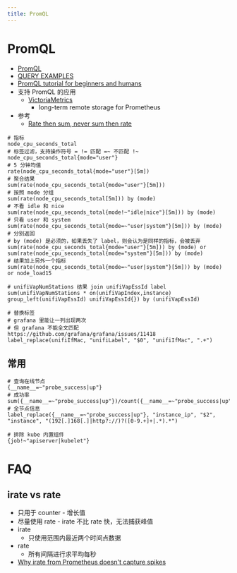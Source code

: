 ```yaml
---
title: PromQL
---
```


# PromQL

- [PromQL](https://prometheus.io/docs/prometheus/latest/querying/basics/)
- [QUERY EXAMPLES](https://prometheus.io/docs/prometheus/latest/querying/examples/)
- [PromQL tutorial for beginners and humans](https://medium.com/@valyala/9ab455142085)
- 支持 PromQL 的应用
  - [VictoriaMetrics](https://github.com/VictoriaMetrics/VictoriaMetrics)
    - long-term remote storage for Prometheus
- 参考
  - [Rate then sum, never sum then rate](https://www.robustperception.io/rate-then-sum-never-sum-then-rate)

```promql
# 指标
node_cpu_seconds_total
# 标签过滤，支持操作符号 = != 匹配 =~ 不匹配 !~
node_cpu_seconds_total{mode="user"}
# 5 分钟均值
rate(node_cpu_seconds_total{mode="user"}[5m])
# 聚合结果
sum(rate(node_cpu_seconds_total{mode="user"}[5m]))
# 按照 mode 分组
sum(rate(node_cpu_seconds_total[5m])) by (mode)
# 不看 idle 和 nice
sum(rate(node_cpu_seconds_total{mode!~"idle|nice"}[5m])) by (mode)
# 只看 user 和 system
sum(rate(node_cpu_seconds_total{mode=~"user|system"}[5m])) by (mode)
# 分别返回
# by (mode) 是必须的，如果丢失了 label，则会认为是同样的指标，会被丢弃
sum(rate(node_cpu_seconds_total{mode="user"}[5m])) by (mode) or sum(rate(node_cpu_seconds_total{mode="system"}[5m])) by (mode)
# 结果加上另外一个指标
sum(rate(node_cpu_seconds_total{mode=~"user|system"}[5m])) by (mode) or node_load15

# unifiVapNumStations 结果 join unifiVapEssId label
sum(unifiVapNumStations * on(unifiVapIndex,instance) group_left(unifiVapEssId) unifiVapEssId{}) by (unifiVapEssId)

# 替换标签
# grafana 里能让一列出现两次
# 但 grafana 不能全文匹配 https://github.com/grafana/grafana/issues/11418
label_replace(unifiIfMac, "unifiLabel", "$0", "unifiIfMac", ".+")
```

## 常用

```promql
# 查询在线节点
{__name__=~"probe_success|up"}
# 成功率
sum({__name__=~"probe_success|up"})/count({__name__=~"probe_success|up"})*100
# 全节点信息
label_replace({__name__=~"probe_success|up"}, "instance_ip", "$2", "instance", "(192[.]168[.]|http?://)?([0-9.+]+|.*).*")

# 排除 kube 内置组件
{job!~"apiserver|kubelet"}
```

# FAQ

## irate vs rate

- 只用于 counter - 增长值
- 尽量使用 rate - irate 不比 rate 快，无法捕获峰值
- irate
  - 只使用范围内最近两个时间点数据
- rate
  - 所有间隔进行求平均每秒
- [Why irate from Prometheus doesn't capture spikes](https://medium.com/@valyala/why-irate-from-prometheus-doesnt-capture-spikes-45f9896d7832)
